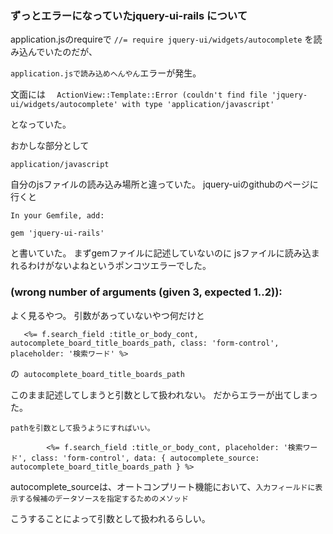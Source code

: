 ### ずっとエラーになっていたjquery-ui-rails について
application.jsのrequireで
`//= require jquery-ui/widgets/autocomplete`
を読み込んでいたのだが、

`application.jsで読み込めへんやん`エラーが発生。

文面には
`  ActionView::Template::Error (couldn't find file 'jquery-ui/widgets/autocomplete' with type 'application/javascript'`

となっていた。

おかしな部分として

`application/javascript`

自分のjsファイルの読み込み場所と違っていた。
jquery-uiのgithubのページに行くと

```
In your Gemfile, add:

gem 'jquery-ui-rails'
```

と書いていた。
まずgemファイルに記述していないのに
jsファイルに読み込まれるわけがないよねというポンコツエラーでした。


### (wrong number of arguments (given 3, expected 1..2)):
よく見るやつ。
引数があっていないやつ何だけと
```
   <%= f.search_field :title_or_body_cont, autocomplete_board_title_boards_path, class: 'form-control', placeholder: '検索ワード' %>
```
の` autocomplete_board_title_boards_path`

このまま記述してしまうと引数として扱われない。
だからエラーが出てしまった。

`pathを引数として扱うようにすればいい。`

`        <%= f.search_field :title_or_body_cont, placeholder: '検索ワード', class: 'form-control', data: { autocomplete_source: autocomplete_board_title_boards_path } %>`

autocomplete_sourceは、オートコンプリート機能において、`入力フィールドに表示する候補のデータソースを指定するためのメソッド`

こうすることによって引数として扱われるらしい。


